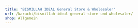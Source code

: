 ```yaml
---
title: "BISMILLAH IDEAL General Store & Wholesaler"
url: /karachi/bismillah-ideal-general-store-und-wholesaler/
shop: Allgemein
---
```

